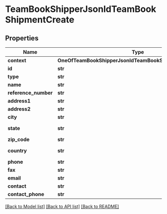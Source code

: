 # TeamBookShipperJsonldTeamBookShipmentCreate

## Properties
Name | Type | Description | Notes
------------ | ------------- | ------------- | -------------
**context** | **OneOfTeamBookShipperJsonldTeamBookShipmentCreateContext** |  | [optional] 
**id** | **str** |  | [optional] 
**type** | **str** |  | [optional] 
**name** | **str** |  | 
**reference_number** | **str** |  | [optional] 
**address1** | **str** |  | 
**address2** | **str** |  | [optional] 
**city** | **str** |  | 
**state** | **str** | 2 character state. | 
**zip_code** | **str** |  | 
**country** | **str** |  | [default to 'US']
**phone** | **str** |  | 
**fax** | **str** |  | [optional] 
**email** | **str** |  | [optional] 
**contact** | **str** |  | [optional] 
**contact_phone** | **str** |  | [optional] 

[[Back to Model list]](../README.md#documentation-for-models) [[Back to API list]](../README.md#documentation-for-api-endpoints) [[Back to README]](../README.md)


